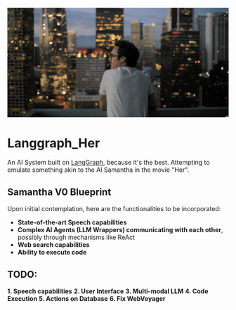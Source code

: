 ![Us](assets/wallpaperflare.com_wallpaper.jpg)

# Langgraph_Her
An AI System built on [LangGraph](https://github.com/langchain-ai/langgraph), because it's the best. Attempting to emulate something akin to the AI Samantha in the movie "Her".

## Samantha V0 Blueprint

Upon initial contemplation, here are the functionalities to be incorporated:

- **State-of-the-art Speech capabilities**
- **Complex AI Agents (LLM Wrappers) communicating with each other**, possibly through mechanisms like ReAct
- **Web search capabilities**
- **Ability to execute code**

## TODO:
**1. Speech capabilities**
**2. User Interface**
**3. Multi-modal LLM**
**4. Code Execution**
**5. Actions on Database**
**6. Fix WebVoyager**
